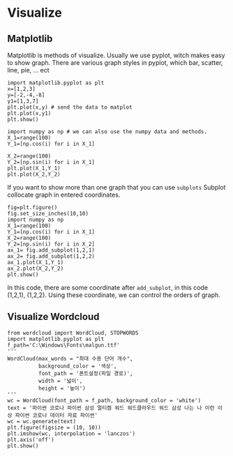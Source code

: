 # Visualize

## Matplotlib
Matplotlib is methods of visualize. 
Usually we use pyplot, witch makes easy to show graph.
There are various graph styles in pyplot, which bar, scatter, line, pie, ... ect
```
import matplotlib.pyplot as plt
x=[1,2,3]
y=[-2,-4,-8]
y1=[1,3,7]
plt.plot(x,y) # send the data to matplot
plt.plot(x,y1)
plt.show()

import numpy as np # we can also use the numpy data and methods.
X_1=range(100)
Y_1=[np.cos(i) for i in X_1]

X_2=range(100)
Y_2=[np.sin(i) for i in X_1]
plt.plot(X_1,Y_1)
plt.plot(X_2,Y_2)
```
If you want to show more than one graph that you can use ```subplots```
Subplot collocate graph in entered coordinates.
```
fig=plt.figure()
fig.set_size_inches(10,10)
import numpy as np
X_1=range(100)
Y_1=[np.cos(i) for i in X_1]
X_2=range(100)
Y_2=[np.sin(i) for i in X_2]
ax_1= fig.add_subplot(1,2,1)
ax_2= fig.add_subplot(1,2,2)
ax_1.plot(X_1,Y_1)
ax_2.plot(X_2,Y_2)
plt.show()
```
In this code, there are some coordinate after ```add_subplot```, in this code (1,2,1), (1,2,2).
Using these coordinate, we can control the orders of graph.

## Visualize Wordcloud
```
from wordcloud import WordCloud, STOPWORDS
import matplotlib.pyplot as plt
f_path='C:\Windows\Fonts\malgun.ttf'
'''
WordCloud(max_words = "최대 수용 단어 개수", 
          background_color = '색상',
          font_path = '폰트설정(파일 경로)',
          width = '넓이', 
          height = '높이')
'''
wc = WordCloud(font_path = f_path, background_color = 'white')
text = '파이썬 코로나 파이썬 삼성 멀티캠 워드 워드클라우드 워드 삼성 나는 나 이런 이상 파이썬 코로나 데이터 자료 파이썬'
wc = wc.generate(text)
plt.figure(figsize = (10, 10))
plt.imshow(wc, interpolation = 'lanczos')
plt.axis('off')
plt.show()
```
